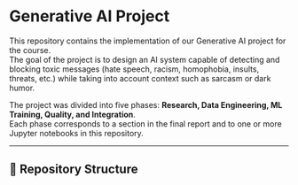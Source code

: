 # Generative AI Project

This repository contains the implementation of our Generative AI project for the course.  
The goal of the project is to design an AI system capable of detecting and blocking toxic messages 
(hate speech, racism, homophobia, insults, threats, etc.) while taking into account context such as 
sarcasm or dark humor.  

The project was divided into five phases: **Research, Data Engineering, ML Training, Quality, and Integration**.  
Each phase corresponds to a section in the final report and to one or more Jupyter notebooks in this repository.  

---

## 📂 Repository Structure


